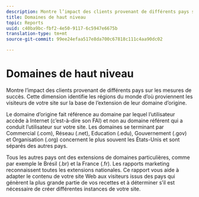 ```yaml
---
description: Montre l’impact des clients provenant de différents pays sur les mesures de succès. Cette dimension identifie les régions du monde d’où proviennent les visiteurs de votre site sur la base de l’extension de leur domaine d’origine.
title: Domaines de haut niveau
topic: Reports
uuid: c40ba9bc-fbf2-4e50-9117-6c5947e6675b
translation-type: tm+mt
source-git-commit: 99ee24efaa517e8da700c67818c111c4aa90dc02

---
```



# Domaines de haut niveau

Montre l’impact des clients provenant de différents pays sur les mesures de succès. Cette dimension identifie les régions du monde d’où proviennent les visiteurs de votre site sur la base de l’extension de leur domaine d’origine.

Le domaine d’origine fait référence au domaine par lequel l’utilisateur accède à Internet (c’est-à-dire son FAI) et non au domaine référent qui a conduit l’utilisateur sur votre site. Les domaines se terminant par Commercial (.com), Réseau (.net), Education (.edu), Gouvernement (.gov) et Organisation (.org) concernent le plus souvent les États-Unis et sont séparés des autres pays.

Tous les autres pays ont des extensions de domaines particulières, comme par exemple le Brésil (.br) et la France (.fr). Les rapports marketing reconnaissent toutes les extensions nationales. Ce rapport vous aide à adapter le contenu de votre site Web aux visiteurs issus des pays qui génèrent la plus grande partie de vos recettes et à déterminer s’il est nécessaire de créer différentes instances de votre site.
